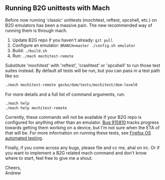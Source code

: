 ## Running B2G unittests with Mach

Before now running 'classic' unittests (mochitest, reftest, xpcshell, etc.) on B2G emulators has
been a massive pain. The new recommended way of running them is through mach.

1. Update B2G repo if you haven't already: `git pull`
2. Configure an emulator: `BRANCH=master ./config.sh emulator`
3. Build: `./build.sh`
4. Run: `./mach mochitest-remote`

Substitute 'mochitest' with 'reftest', 'crashtest' or 'xpcshell' to run those test suites instead.
By default all tests will be run, but you can pass in a test path like so:

```bash
./mach mochitest-remote gecko/dom/tests/mochitest/dom-level0
```

For more details and a full list of command arguments, run:

```bash
./mach help
./mach help mochitest-remote
```

Currently, these commands will not be available if your B2G repo is configured for anything other than an
emulator. [Bug 915810][1] tracks progress
towards getting them working on a device, but I'm not sure when the ETA of that will be. For more
information on running these tests, see [Firefox OS automated testing][2].

Finally, if you come across any bugs, please file and cc me, ahal on irc. Or if you want to
implement a B2G related mach command and don't know where to start, feel free to give me a shout.

Cheers,  
Andrew

[1]: https://bugzilla.mozilla.org/show_bug.cgi?id=915810
[2]: https://developer.mozilla.org/en-US/docs/Mozilla/Firefox_OS/Platform/Automated_testing
